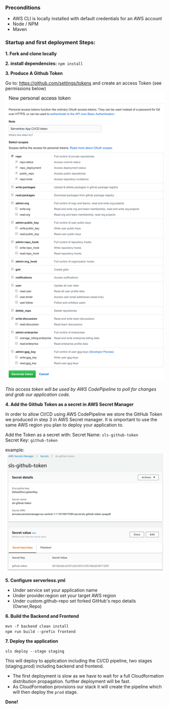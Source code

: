### Preconditions
* AWS CLI is locally installed with default credentials for an AWS account
* Node / NPM
* Maven

### Startup and first deployment Steps: 

**1. Fork and clone locally**

**2. install dependencies:** `npm install` 

**3. Produce A Github Token** 

Go to: https://github.com/settings/tokens
 and create an access Token (see permissions below)
![githubToken](github-token-setup.png)

_This access token will be used by AWS CodePipeline to poll for changes and grab our
application code._

**4. Add the Github Token as a secret in AWS Secret Manager**

In order to allow CI/CD using AWS CodePipeline we store the GitHub Token we produced in step 3
in AWS Secret manager. It is omportant to use the same AWS region you plan to deploy your application to.

Add the Token as a secret with:
Secret Name: `sls-github-token`<br>
Secret Key: `github-token`

example:
![githubToken](AWS_secret_manager.png)

**5. Configure serverless.yml**

* Under service set your application name
* Under provider.region set your target AWS region
* Under custom.github-repo set forked GitHub's repo details (Owner,Repo)

**6. Build the Backend and Frontend**

`mvn -f backend clean install`<br>
`npm run build --prefix frontend`

**7. Deploy the application**<br>

`sls deploy --stage staging`

This will deploy to application including the CI/CD pipeline, two stages (staging,prod) including backend and frontend.

* The first deployment is slow as we have to wait for a full Cloudformation distribution propagation. further deployment will be fast.
* As CloudFormation provisions our stack it will create the pipeline which will then deploy the `prod` stage.

**Done!**